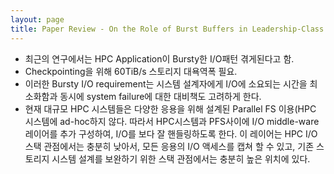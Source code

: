 ```yaml
---
layout: page
title: Paper Review - On the Role of Burst Buffers in Leadership-Class Storage Systems
---
```

- 최근의 연구에서는 HPC Application이 Bursty한 I/O패턴 겪게된다고 함.
- Checkpointing을 위해 60TiB/s 스토리지 대욕역폭 필요.
- 이러한 Bursty I/O requirement는 시스템 설계자에게 I/O에 소요되는 시간을 최소화함과 동시에 system failure에 대한 대비책도 고려하게 한다.
- 현재 대규모 HPC 시스템들은 다양한 응용을 위해 설계된 Parallel FS 이용(HPC 시스템에 ad-hoc하지 않다. 따라서 HPC시스템과 PFS사이에 I/O middle-ware 레이어를 추가 구성하여, I/O를 보다 잘 핸들링하도록 한다. 이 레이어는 HPC I/O 스택 관점에서는 충분히 낮아서, 모든 응용의 I/O 액세스를 캡쳐 할 수 있고, 기존 스토리지 시스템 설계를 보완하기 위한 스택 관점에서는 충분히 높은 위치에 있다.

 

